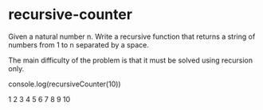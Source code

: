 # recursive-counter

Given a natural number n. Write a recursive function that returns a string of numbers from 1 to n separated by a space.

The main difficulty of the problem is that it must be solved using recursion only.

console.log(recursiveCounter(10))

1 2 3 4 5 6 7 8 9 10
